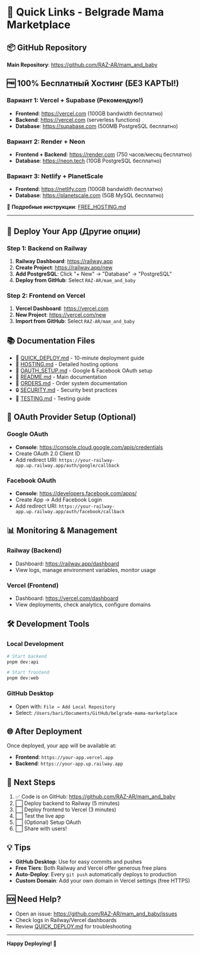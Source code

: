 # 🔗 Quick Links - Belgrade Mama Marketplace

## 📦 GitHub Repository
**Main Repository**: https://github.com/RAZ-AR/mam_and_baby

## 🆓 100% Бесплатный Хостинг (БЕЗ КАРТЫ!)

### Вариант 1: Vercel + Supabase (Рекомендую!)
- **Frontend**: https://vercel.com (100GB bandwidth бесплатно)
- **Backend**: https://vercel.com (serverless functions)
- **Database**: https://supabase.com (500MB PostgreSQL бесплатно)

### Вариант 2: Render + Neon
- **Frontend + Backend**: https://render.com (750 часов/месяц бесплатно)
- **Database**: https://neon.tech (10GB PostgreSQL бесплатно)

### Вариант 3: Netlify + PlanetScale
- **Frontend**: https://netlify.com (100GB bandwidth бесплатно)
- **Database**: https://planetscale.com (5GB MySQL бесплатно)

📖 **Подробные инструкции**: [FREE_HOSTING.md](FREE_HOSTING.md)

---

## 🚀 Deploy Your App (Другие опции)

### Step 1: Backend on Railway
1. **Railway Dashboard**: https://railway.app
2. **Create Project**: https://railway.app/new
3. **Add PostgreSQL**: Click "+ New" → "Database" → "PostgreSQL"
4. **Deploy from GitHub**: Select `RAZ-AR/mam_and_baby`

### Step 2: Frontend on Vercel
1. **Vercel Dashboard**: https://vercel.com
2. **New Project**: https://vercel.com/new
3. **Import from GitHub**: Select `RAZ-AR/mam_and_baby`

## 📚 Documentation Files

- 📘 [QUICK_DEPLOY.md](QUICK_DEPLOY.md) - 10-minute deployment guide
- 📗 [HOSTING.md](HOSTING.md) - Detailed hosting options
- 📕 [OAUTH_SETUP.md](OAUTH_SETUP.md) - Google & Facebook OAuth setup
- 📙 [README.md](README.md) - Main documentation
- 📝 [ORDERS.md](ORDERS.md) - Order system documentation
- 🔒 [SECURITY.md](SECURITY.md) - Security best practices
- 🧪 [TESTING.md](TESTING.md) - Testing guide

## 🔧 OAuth Provider Setup (Optional)

### Google OAuth
- **Console**: https://console.cloud.google.com/apis/credentials
- Create OAuth 2.0 Client ID
- Add redirect URI: `https://your-railway-app.up.railway.app/auth/google/callback`

### Facebook OAuth
- **Console**: https://developers.facebook.com/apps/
- Create App → Add Facebook Login
- Add redirect URI: `https://your-railway-app.up.railway.app/auth/facebook/callback`

## 📊 Monitoring & Management

### Railway (Backend)
- Dashboard: https://railway.app/dashboard
- View logs, manage environment variables, monitor usage

### Vercel (Frontend)
- Dashboard: https://vercel.com/dashboard
- View deployments, check analytics, configure domains

## 🛠️ Development Tools

### Local Development
```bash
# Start backend
pnpm dev:api

# Start frontend
pnpm dev:web
```

### GitHub Desktop
- Open with: `File → Add Local Repository`
- Select: `/Users/bari/Documents/GitHub/belgrade-mama-marketplace`

## 🌐 After Deployment

Once deployed, your app will be available at:
- **Frontend**: `https://your-app.vercel.app`
- **Backend**: `https://your-app.up.railway.app`

## 📝 Next Steps

1. ✅ Code is on GitHub: https://github.com/RAZ-AR/mam_and_baby
2. ⬜ Deploy backend to Railway (5 minutes)
3. ⬜ Deploy frontend to Vercel (3 minutes)
4. ⬜ Test the live app
5. ⬜ (Optional) Setup OAuth
6. ⬜ Share with users!

## 💡 Tips

- **GitHub Desktop**: Use for easy commits and pushes
- **Free Tiers**: Both Railway and Vercel offer generous free plans
- **Auto-Deploy**: Every `git push` automatically deploys to production
- **Custom Domain**: Add your own domain in Vercel settings (free HTTPS)

## 🆘 Need Help?

- Open an issue: https://github.com/RAZ-AR/mam_and_baby/issues
- Check logs in Railway/Vercel dashboards
- Review [QUICK_DEPLOY.md](QUICK_DEPLOY.md) for troubleshooting

---

**Happy Deploying! 🚀**
